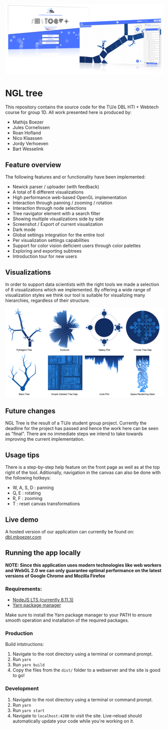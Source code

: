 ![Image missing: NGL Tree product image](src/assets/images/product-promo.png "NGL Tree product image")

# NGL tree
This repository contains the source code for the TU/e DBL HTI + Webtech course for group 1D.
All work presented here is produced by:
- Mathijs Boezer
- Jules Cornelissen
- Roan Hofland
- Nico Klaassen
- Jordy Verhoeven
- Bart Wesselink

## Feature overview
The following features and or functionality have been implemented:
- Newick parser / uploader (with feedback)
- A total of 8 different visualizations
- High performance web-based OpenGL implementation
- Interaction through panning / zooming / rotation
- Interaction through node selections
- Tree navigator element with a search filter
- Showing multiple visualizations side by side
- Screenshot / Export of current visualization
- Dark mode
- Global settings integration for the entire tool
- Per visualization settings capabilities
- Support for color vision deficient users through color palettes
- Exploring and exporting subtrees
- Introduction tour for new users

## Visualizations
In order to support data scientists with the right tools we made a selection of 8 visualizations which we implemented. By offering a wide range of visualization styles we think our tool is suitable for visualizing many hierarchies, regardless of their structure.

![Image missing: All available visualizations](src/assets/images/readme-all_visualizations.png "All available visualizations")

## Future changes
NGL Tree is the result of a TU/e student group project. Currently the deadline for the project has passed and hence the work here can be seen as "final". There are no immediate steps we intend to take towards improving the current implementation.

## Usage tips
There is a step-by-step help feature on the front page as well as at the top right of the tool. Aditionally, navigation in the canvas can also be done with the following hotkeys:
 - W, A, S, D : panning
 - Q, E : rotating
 - R, F : zooming
 - T : reset canvas transformations

## Live demo
A hosted version of our application can currently be found on: [dbl.mboezer.com](http://dbl.mboezer.com)

## Running the app locally
**NOTE: Since this application uses modern technologies like web workers and WebGL 2.0 we can only guarantee optimal performance on the latest versions of Google Chrome and Mozilla Firefox**
### Requirements:
- [NodeJS LTS (currently 8.11.3)](https://yarnpkg.com/en/docs/install)
- [Yarn package manager](https://nodejs.org/en/download/)

Make sure to install the Yarn package manager to your PATH to ensure smooth operation and installation of the required packages.

### Production
Build intstructions:
1. Navigate to the root directory using a terminal or command prompt.
2. Run `yarn`
3. Run `yarn build`
4. Copy the files from the `dist/` folder to a webserver and the site is good to go!

### Development
1. Navigate to the root directory using a terminal or command prompt.
2. Run `yarn`
3. Run `yarn start`
4. Navigate to `localhost:4200` to visit the site. Live-reload should automatically update your code while you're working on it.

